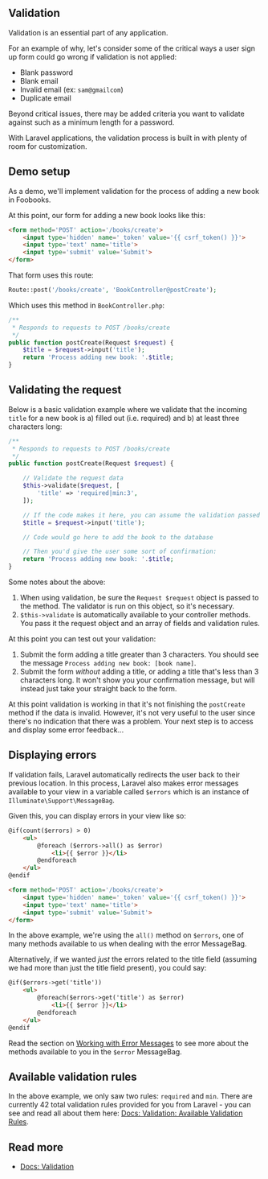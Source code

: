 ## Validation

Validation is an essential part of any application.

For an example of why, let's consider some of the critical ways a user sign up form could go wrong if validation is not applied:

+ Blank password
+ Blank email
+ Invalid email (ex: `sam@gmailcom`)
+ Duplicate email

Beyond critical issues, there may be added criteria you want to validate against such as a minimum length for a password.

With Laravel applications, the validation process is built in with plenty of room for customization.




## Demo setup
As a demo, we'll implement validation for the process of adding a new book in Foobooks.

At this point, our form for adding a new book looks like this:

```html
<form method='POST' action='/books/create'>
    <input type='hidden' name='_token' value='{{ csrf_token() }}'>
    <input type='text' name='title'>
    <input type='submit' value='Submit'>
</form>
```

That form uses this route:

```php
Route::post('/books/create', 'BookController@postCreate');
```

Which uses this method in `BookController.php`:

```php
/**
 * Responds to requests to POST /books/create
 */
public function postCreate(Request $request) {
    $title = $request->input('title');
    return 'Process adding new book: '.$title;
}
```



## Validating the request
Below is a basic validation example where we validate that the incoming `title` for a new book is a) filled out (i.e. required) and b) at least three characters long:

```php
/**
 * Responds to requests to POST /books/create
 */
public function postCreate(Request $request) {

    // Validate the request data
    $this->validate($request, [
        'title' => 'required|min:3',
    ]);

    // If the code makes it here, you can assume the validation passed
    $title = $request->input('title');

    // Code would go here to add the book to the database

    // Then you'd give the user some sort of confirmation:
    return 'Process adding new book: '.$title;
}
```

Some notes about the above:

1. When using validation, be sure the `Request $request` object is passed to the method. The validator is run on this object, so it's necessary.
2. `$this->validate` is automatically available to your controller methods. You pass it the request object and an array of fields and validation rules.

At this point you can test out your validation:

1. Submit the form adding a title greater than 3 characters. You should see the message `Process adding new book: [book name]`.
2. Submit the form *without* adding a title, or adding a title that's less than 3 characters long. It won't show you your confirmation message, but will instead just take your straight back to the form.

At this point validation is working in that it's not finishing the `postCreate` method if the data is invalid. However, it's not very useful to the user since there's no indication that there was a problem. Your next step is to access and display some error feedback...




## Displaying errors
If validation fails, Laravel automatically redirects the user back to their previous location. In this process, Laravel also makes error messages available to your view in a variable called `$errors` which is an instance of `Illuminate\Support\MessageBag`.

Given this, you can display errors in your view like so:

```html
@if(count($errors) > 0)
    <ul>
        @foreach ($errors->all() as $error)
            <li>{{ $error }}</li>
        @endforeach
    </ul>
@endif

<form method='POST' action='/books/create'>
    <input type='hidden' name='_token' value='{{ csrf_token() }}'>
    <input type='text' name='title'>
    <input type='submit' value='Submit'>
</form>
```

In the above example, we're using the `all()` method on `$errors`, one of many methods available to us when dealing with the error MessageBag.

Alternatively, if we wanted *just* the errors related to the title field (assuming we had more than just the title field present), you could say:

```html
@if($errors->get('title'))
    <ul>
        @foreach($errors->get('title') as $error)
            <li>{{ $error }}</li>
        @endforeach
    </ul>
@endif
```

Read the section on [Working with Error Messages](http://laravel.com/docs/5.1/validation#working-with-error-messages) to see more about the methods available to you in the `$error` MessageBag.




## Available validation rules
In the above example, we only saw two rules: `required` and `min`. There are currently 42 total validation rules provided for you from Laravel - you can see and read all about them here: [Docs: Validation: Available Validation Rules](http://laravel.com/docs/5.1/validation#available-validation-rules).




## Read more
+ [Docs: Validation](http://laravel.com/docs/validation)
